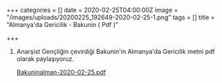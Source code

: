 +++
categories = []
date = 2020-02-25T04:00:00Z
image = "/images/uploads/20200225_192649-2020-02-25-1.png"
tags = []
title = "Almanya'da Gericilik - Bakunin  ( Pdf )"

+++
1. Anarşist Gençliğin çevirdiği Bakunin'in Almanya'da Gericilik metni pdf olarak paylaşıyoruz. 

   [Bakuninalman-2020-02-25.pdf](/images/uploads/Bakuninalman-2020-02-25.pdf "Bakuninalman-2020-02-25.pdf")